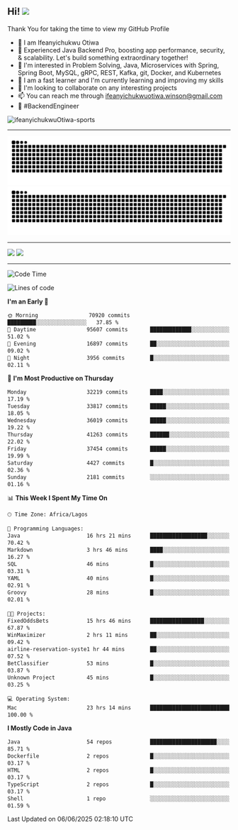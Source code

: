 <!-- BLOG-POST-LIST:START --><!-- BLOG-POST-LIST:END -->

## Hi! <img src="https://media.giphy.com/media/hvRJCLFzcasrR4ia7z/giphy.gif" width="4%"> 

Thank You for taking the time to view my GitHub Profile

- 👋 I am Ifeanyichukwu Otiwa
- 🚀 Experienced Java Backend Pro, boosting app performance, security, & scalability. Let's build something extraordinary together!
- 👀 I'm interested in Problem Solving, Java, Microservices with Spring, Spring Boot, MySQL, gRPC, REST, Kafka, git, Docker, and Kubernetes
- 🌱 I am a fast learner and I'm currently learning and improving my skills
- 💞️ I'm looking to collaborate on any interesting projects
- 📫 You can reach me through ifeanyichukwuotiwa.winson@gmail.com
- 🚀 #BackendEngineer

<p align="left" marginTop="10px"> <img src="https://komarev.com/ghpvc/?username=ifeanyichukwuOtiwa-sports&label=Profile%20views&color=0e75b6&style=for-the-badge" alt="ifeanyichukwuOtiwa-sports" /> </p>

***

<!--🐍📈SNAKEGRAPH / 🌐WEBSITE: https://github.com/Platane/snk -->
![github contribution grid snake animation](https://raw.githubusercontent.com/ifeanyichukwuOtiwa-sports/ifeanyichukwuOtiwa-sports/output/github-contribution-grid-snake-dark.svg#gh-dark-mode-only)![github contribution grid snake animation](https://raw.githubusercontent.com/ifeanyichukwuOtiwa-sports/ifeanyichukwuOtiwa-sports/output/github-contribution-grid-snake.svg#gh-light-mode-only)

***

<p float="left">
  <img float="left" src="https://github-readme-stats.vercel.app/api?username=ifeanyichukwuOtiwa-sports&count_private=true&include_all_commits=true&theme=react&show_icons=true" />
  <img float="right" src="https://github-readme-stats.vercel.app/api/top-langs/?username=ifeanyichukwuOtiwa-sports&layout=compact&show_icons=true&theme=react" /> 
</p>

***



<!--START_SECTION:waka-->
![Code Time](http://img.shields.io/badge/Code%20Time-3%2C777%20hrs%2036%20mins-blue)

![Lines of code](https://img.shields.io/badge/From%20Hello%20World%20I%27ve%20Written-51.7%20million%20lines%20of%20code-blue)

**I'm an Early 🐤** 

```text
🌞 Morning                70920 commits       █████████░░░░░░░░░░░░░░░░   37.85 % 
🌆 Daytime                95607 commits       █████████████░░░░░░░░░░░░   51.02 % 
🌃 Evening                16897 commits       ██░░░░░░░░░░░░░░░░░░░░░░░   09.02 % 
🌙 Night                  3956 commits        █░░░░░░░░░░░░░░░░░░░░░░░░   02.11 % 
```
📅 **I'm Most Productive on Thursday** 

```text
Monday                   32219 commits       ████░░░░░░░░░░░░░░░░░░░░░   17.19 % 
Tuesday                  33817 commits       █████░░░░░░░░░░░░░░░░░░░░   18.05 % 
Wednesday                36019 commits       █████░░░░░░░░░░░░░░░░░░░░   19.22 % 
Thursday                 41263 commits       ██████░░░░░░░░░░░░░░░░░░░   22.02 % 
Friday                   37454 commits       █████░░░░░░░░░░░░░░░░░░░░   19.99 % 
Saturday                 4427 commits        █░░░░░░░░░░░░░░░░░░░░░░░░   02.36 % 
Sunday                   2181 commits        ░░░░░░░░░░░░░░░░░░░░░░░░░   01.16 % 
```


📊 **This Week I Spent My Time On** 

```text
🕑︎ Time Zone: Africa/Lagos

💬 Programming Languages: 
Java                     16 hrs 21 mins      ██████████████████░░░░░░░   70.42 % 
Markdown                 3 hrs 46 mins       ████░░░░░░░░░░░░░░░░░░░░░   16.27 % 
SQL                      46 mins             █░░░░░░░░░░░░░░░░░░░░░░░░   03.31 % 
YAML                     40 mins             █░░░░░░░░░░░░░░░░░░░░░░░░   02.91 % 
Groovy                   28 mins             █░░░░░░░░░░░░░░░░░░░░░░░░   02.01 % 

🐱‍💻 Projects: 
FixedOddsBets            15 hrs 46 mins      █████████████████░░░░░░░░   67.87 % 
WinMaximizer             2 hrs 11 mins       ██░░░░░░░░░░░░░░░░░░░░░░░   09.42 % 
airline-reservation-syste1 hr 44 mins        ██░░░░░░░░░░░░░░░░░░░░░░░   07.52 % 
BetClassifier            53 mins             █░░░░░░░░░░░░░░░░░░░░░░░░   03.87 % 
Unknown Project          45 mins             █░░░░░░░░░░░░░░░░░░░░░░░░   03.25 % 

💻 Operating System: 
Mac                      23 hrs 14 mins      █████████████████████████   100.00 % 
```

**I Mostly Code in Java** 

```text
Java                     54 repos            █████████████████████░░░░   85.71 % 
Dockerfile               2 repos             █░░░░░░░░░░░░░░░░░░░░░░░░   03.17 % 
HTML                     2 repos             █░░░░░░░░░░░░░░░░░░░░░░░░   03.17 % 
TypeScript               2 repos             █░░░░░░░░░░░░░░░░░░░░░░░░   03.17 % 
Shell                    1 repo              ░░░░░░░░░░░░░░░░░░░░░░░░░   01.59 % 
```




 Last Updated on 06/06/2025 02:18:10 UTC
<!--END_SECTION:waka-->

<!--
<p align="center">
![trophy](https://github-profile-trophy.vercel.app/?username=ifeanyichukwuOtiwa-sports&theme=onedark) (https://github.com/ryo-ma/github-profile-trophy)
</p>
-->

<!---
ifeanyi-otiwa/ifeanyi-otiwa is a ✨ special ✨ repository because its `README.md` (this file) appears on your GitHub profile.
You can click the Preview link to take a look at your changes.
--->
